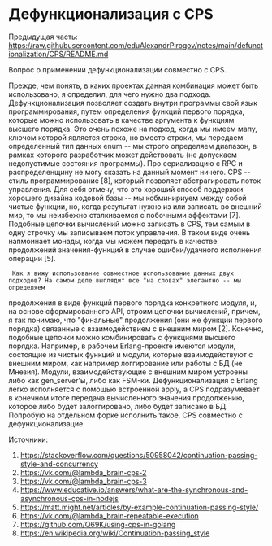 # Дефункционализация с CPS

Предыдущая часть: https://raw.githubusercontent.com/eduAlexandrPirogov/notes/main/defunctionalization/CPS/README.md

Вопрос о применении дефункционализации совместно с CPS. 

Прежде, чем понять, в каких проектах данная комбинация может быть использовано, я определил, для чего нужно два подхода.
     Дефункционализация позволяет создать внутри программы свой язык программирования, путем определения функций первого порядка, которые
можно использовать в качестве аргумента к функциям высшего порядка. Это очень похоже на подход, когда мы имеем мапу, ключом которой является
строка, но вместо строки, мы передаем определенный тип данных enum -- мы строго определяем диапазон, в рамках которого разработчик
может действовать (не допускаем недопустимые состояния программы). Про сериализацию с RPC и распределенщину не могу сказать на данный момент
ничего.
     CPS -- стиль программирование [8], который позволяет абстрагировать поток управления. Для себя отмечу, что это хороший способ 
поддержки хорошего дизайна кодовой базы -- мы кобминириуем между собой чистые функции, но, когда результат нужно из или записать во
внешний мир, то мы неизбежно сталкиваемся с побочными эффектами [7]. Подобные цепочки вычислений можно записать в CPS, тем самым в одну 
строчку мы записываем поток управления. В таком виде очень напмоинает монады, когда мы можем передать в качестве продолжений значения-функций
в случае ошибки/удачного исполнения операции [5]. 

     Как я вижу использование совместное использование данных двух подходов? На самом деле выглядит все "на словах" элегантно -- мы определяем
продолжения в виде функций первого порядка конкретного модуля, и, на основе сформированного API, строим цепочки вычислений, причем, я так 
понимаю, что "финальные" продолжения (они же функции первого порядка) связанные с взаимодействием с внешним миром [2]. Конечно, подобные 
цепочки можно комбинировать с функциями высшего порядка.
     Например, в рабочем Erlang-проекте имеются модули, состоящие из чистых функций и модули, которые взаимодействуют с 
внешним миром, как например логгирование или работы с БД (не Мнезия). Модули, взаимодействующие с внешним миром устроены либо как 
gen_server'ы, либо как FSM-ки. Дефункционализация с Erlang легко исполняется с помощью встроенной apply, а CPS подразумевает в конечном 
итоге передача вычисленного значения продолжению, которое либо будет залоггировано, либо будет записано в БД. Попробую на отдельном форке
исполнить такое.
     CPS совместно с дефункционализацие


Источники:
1. https://stackoverflow.com/questions/50958042/continuation-passing-style-and-concurrency
2. https://vk.com/@lambda_brain-cps-2
3. https://vk.com/@lambda_brain-cps-3
4. https://www.educative.io/answers/what-are-the-synchronous-and-asynchronous-cps-in-nodejs
5. https://matt.might.net/articles/by-example-continuation-passing-style/
6. https://vk.com/@lambda_brain-repeatable-execution
7. https://github.com/Q69K/using-cps-in-golang
8. https://en.wikipedia.org/wiki/Continuation-passing_style
